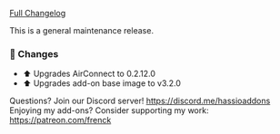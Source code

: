 [Full Changelog][changelog]

This is a general maintenance release.

### :hammer: Changes

- :arrow_up: Upgrades AirConnect to 0.2.12.0
- :arrow_up: Upgrades add-on base image to v3.2.0

[changelog]: https://github.com/hassio-addons/addon-airsonos/compare/v2.1.1...v2.2.0

Questions? Join our Discord server! https://discord.me/hassioaddons
Enjoying my add-ons? Consider supporting my work: https://patreon.com/frenck